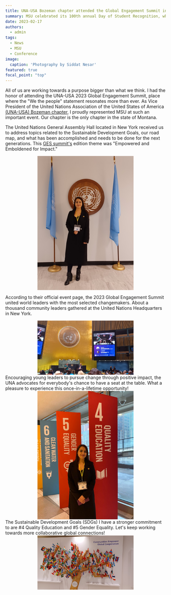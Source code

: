 ```yaml
---
title: UNA-USA Bozeman chapter attended the Global Engagement Summit in the United Nations Headquarters
summary: MSU celebrated its 100th annual Day of Student Recognition, where the university awarded students and groups in five categories.
date: 2023-02-17
authors:
  - admin
tags:
  - News
  - MSU
  - Conference
image:
  caption: 'Photography by Siddat Nesar'
featured: true
focal_point: "top"
---
```


All of us are working towards a purpose bigger than what we think. I had the honor of attending the UNA-USA 2023 Global Engagement Summit, place where the "We the people" statement resonates more than ever. As Vice President of the United Nations Association of the United States of America [(UNA-USA) Bozeman chapter](https://www.instagram.com/unausamontanastate/), I proudly represented MSU at such an important event. Our chapter is the only chapter in the state of Montana.

The United Nations General Assembly Hall located in New York received us to address topics related to the Sustainable Development Goals, our road map, and what has been accomplished and needs to be done for the next generations. This [GES summit's](https://events.unfoundation.org/2023globalengagementsummit1) edition theme was "Empowered and Emboldened for Impact."
 

<div style="display: flex; justify-content: center;">
    <img src="a.jpg" alt="figure" width="60%">
</div>

According to their official event page, the 2023 Global Engagement Summit united world leaders with the most selected changemakers. About a thousand community leaders gathered at the United Nations Headquarters in New York.

<div style="display: flex; justify-content: center;">
    <img src="b.jpg" alt="figure" width="60%">
</div>
Encouraging young leaders to pursue change through positive impact, the UNA advocates for everybody's chance to have a seat at the table. What a pleasure to experience this once-in-a-lifetime opportunity! 

<div style="display: flex; justify-content: center;">
    <img src="c.jpg" alt="figure" width="60%">
</div>
The Sustainable Development Goals (SDGs) I have a stronger commitment to are #4 Quality Education and #5 Gender Equality. Let's keep working towards more collaborative global connections!

<div style="display: flex; justify-content: center;">
    <img src="d.jpg" alt="figure" width="60%">
</div>